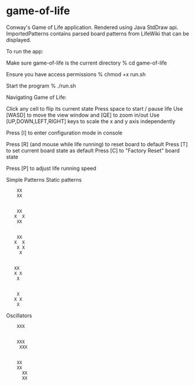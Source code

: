 # game-of-life

Conway's Game of Life application.  Rendered using Java StdDraw api. ImportedPatterns contains parsed board patterns from LifeWiki that can be displayed.

To run the app:

Make sure game-of-life is the current directory
% cd game-of-life

Ensure you have access permissions
% chmod +x run.sh

Start the program
% ./run.sh

Navigating Game of Life:

Click any cell to flip its current state
Press space to start / pause life
Use [WASD] to move the view window and [QE] to zoom in/out
Use [UP,DOWN,LEFT,RIGHT] keys to scale the x and y axis independently

Press [I] to enter configuration mode in console

Press [R] (and mouse while life running) to reset board to default
Press [T] to set current board state as default
Press [C] to "Factory Reset" board state

Press [P] to adjust life running speed

Simple Patterns
  Static patterns

        XX
        XX


        XX
       X  X
        XX


        XX
       X  X
        X X
         X


       XX
       X X
        X


        X
       X X
        X

  Oscillators

        XXX 


        XXX
         XXX


        XX
        XX
          XX
          XX

